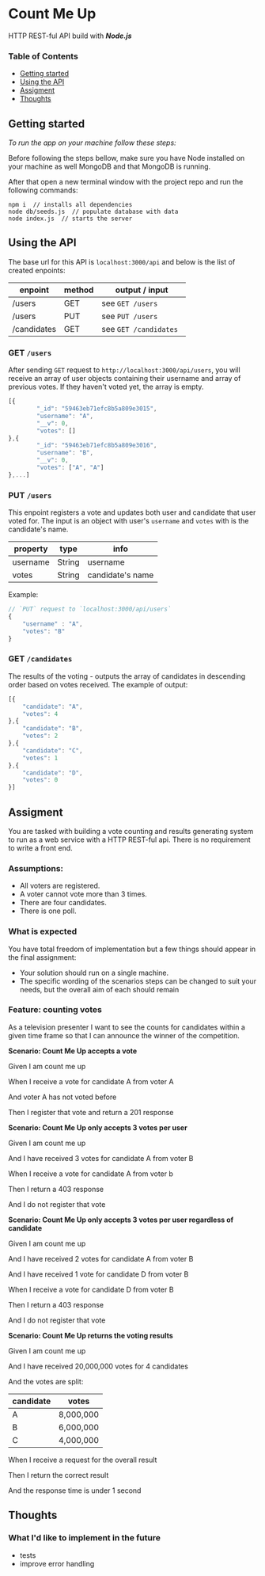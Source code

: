 # Count Me Up
HTTP REST-ful API build with ***Node.js***

### Table of Contents
 - [Getting started](#getting-started)
 - [Using the API](#using-the-api)
 - [Assigment](#assigment)
 - [Thoughts](#thoughts)

## Getting started
*To run the app on your machine follow these steps:*

Before following the steps bellow, make sure you have Node installed on your machine as well MongoDB and that MongoDB is running.

After that open a new terminal window with the project repo and run the following commands:

```
npm i  // installs all dependencies
node db/seeds.js  // populate database with data
node index.js  // starts the server
```

## Using the API
The base url for this API is `localhost:3000/api` and below is the list of created enpoints:

| enpoint          | method | output / input        |
|------------------|--------|-----------------------|
| /users           | GET    | see `GET /users  `    |
| /users           | PUT    | see `PUT /users `     |
| /candidates      | GET    | see `GET /candidates `|


### GET `/users`
After sending `GET` request to `http://localhost:3000/api/users`, you will receive an array of user objects containing their username and array of previous votes. If they haven't voted yet, the array is empty.

``` javascript
[{
		"_id": "59463eb71efc8b5a809e3015",
		"username": "A",
		"__v": 0,
		"votes": []
},{
		"_id": "59463eb71efc8b5a809e3016",
		"username": "B",
		"__v": 0,
		"votes": ["A", "A"]
},...]
```

### PUT `/users`
This enpoint registers a vote and updates both user and candidate that user voted for. The input is an object with user's `username` and `votes` with is the candidate's name.

| property | type   | info             |
|----------|--------|------------------|
| username | String | username 		   |  
| votes    | String | candidate's name |   

Example:

``` javascript
// `PUT` request to `localhost:3000/api/users`
{
	"username" : "A",
	"votes": "B"
}

```
### GET `/candidates`
The results of the voting - outputs the array of candidates in descending order based on votes received. The example of output:

``` javascript
[{
	"candidate": "A",
	"votes": 4
},{
	"candidate": "B",
	"votes": 2
},{
	"candidate": "C",
	"votes": 1
},{
	"candidate": "D",
	"votes": 0
}]
```

## Assigment

You are tasked with building a vote counting and results generating system to run as a web service with a HTTP REST-ful api. There is no requirement to write a front end.

### Assumptions:

- All voters are registered.
- A voter cannot vote more than 3 times.
- There are four candidates.
- There is one poll.

### What is expected
You have total freedom of implementation but a few things should appear in the final assignment:

- Your solution should run on a single machine.
- The specific wording of the scenarios steps can be changed to suit your needs, but the overall aim of each should remain

### Feature: counting votes
As a television presenter I want to see the counts for candidates within a given time frame so that I can announce the winner of the competition.

**Scenario: Count Me Up accepts a vote**

Given I am count me up

When I receive a vote for candidate A from voter A

And voter A has not voted before

Then I register that vote and return a 201 response


**Scenario: Count Me Up only accepts 3 votes per user**

Given I am count me up

And I have received 3 votes for candidate A from voter B

When I receive a vote for candidate A from voter b

Then I return a 403 response

And I do not register that vote

**Scenario: Count Me Up only accepts 3 votes per user regardless of candidate**

Given I am count me up

And I have received 2 votes for candidate A from voter B

And I have received 1 vote for candidate D from voter B

When I receive a vote for candidate D from voter B

Then I return a 403 response

And I do not register that vote

**Scenario: Count Me Up returns the voting results**

Given I am count me up

And I have received 20,000,000 votes for 4 candidates

And the votes are split:

| candidate | votes     |
|-----------|-----------|
| A         | 8,000,000 |
| B         | 6,000,000 |
| C         | 4,000,000 |

When I receive a request for the overall result

Then I return the correct result

And the response time is under 1 second

## Thoughts

### What I'd like to implement in the future

- tests
- improve error handling
